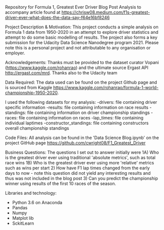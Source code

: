 Repository for Formula 1, Greatest Ever Driver Blog Post
Analysis to accompany article found at 
https://chrisw08.medium.com/f1s-greatest-driver-ever-what-does-the-data-say-f64e16bf8246

Project Description & Motivation:
This project conducts a simple analysis on Formula 1 data from 1950-2020 in an attempt to explore driver statistics and attempt to do some basic modelling of results. 
The project also forms a key submission for the Udacity Data Science Nanodegree program 2021. Please note this is a personal project and not attributable to any organisation or employer. 

Acknowledgements:
Thanks must be provided to the dataset curator Vopani (https://www.kaggle.com/rohanrao) and the ultimate source Ergast API http://ergast.com/mrd. Thanks also to the Udacity team 

Data Required:
The data used can be found on the project Github page and is sourced from Kaggle https://www.kaggle.com/rohanrao/formula-1-world-championship-1950-2020.

I used the following datasets for my analysis:
-drivers: file containing driver specific information
-results: file containing information on race results
-standings: file containing information on driver championship standings
-races: file containing information on races
-lap_times: file containing individual laptimes
-constructor_standings: file containing constructors overall championship standings

Code Files:
All analysis can be found in the 'Data Science Blog.ipynb' on the project GitHub page https://github.com/cwright08/F1_Greatest_Driver

Business Questions: 
The questions I set out to answer initially were
1A) Who is the greatest driver ever using traditional 'absolute metrics', such as total race wins
1B) Who is the greatest driver ever using more 'relative' metrics such as wins per start
2) How have F1 lap times changed from the early days to now - note this question did not yield any interesting results and thus was not included in the blog post
3) Can you predict the championship winner using results of the first 10 races of the season. 

Libraries and technology:
- Python 3.6 on Anaconda
- Pandas
- Numpy
- Matplot lib
- SckitLearn


